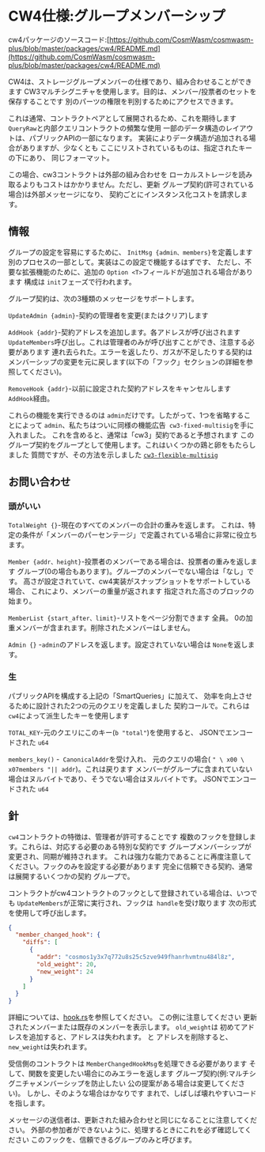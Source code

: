 # CW4仕様:グループメンバーシップ

cw4パッケージのソースコード:[https://github.com/CosmWasm/cosmwasm-plus/blob/master/packages/cw4/README.md](https://github.com/CosmWasm/cosmwasm-plus/blob/master/packages/cw4/README.md)

CW4は、ストレージグループメンバーの仕様であり、組み合わせることができます
CW3マルチシグニチャを使用します。目的は、メンバー/投票者のセットを保存することです
別のパーツの権限を判別するためにアクセスできます。

これは通常、コントラクトペアとして展開されるため、これを期待します
`QueryRaw`と内部クエリコントラクトの頻繁な使用
一部のデータ構造のレイアウトは、パブリックAPIの一部になります。
実装によりデータ構造が追加される場合がありますが、少なくとも
ここにリストされているものは、指定されたキーの下にあり、
同じフォーマット。

この場合、cw3コントラクトは外部の組み合わせを
ローカルストレージを読み取るよりもコストはかかりません。ただし、更新
グループ契約(許可されている場合)は外部メッセージになり、
契約ごとにインスタンス化コストを請求します。

## 情報

グループの設定を容易にするために、 `InitMsg {admin、members}`を定義します
別のプロセスの一部として。実装はこの設定で機能するはずです、
ただし、不要な拡張機能のために、追加の `Option <T>`フィールドが追加される場合があります
構成は `init`フェーズで行われます。

グループ契約は、次の3種類のメッセージをサポートします。

`UpdateAdmin {admin}`-契約の管理者を変更(またはクリア)します

`AddHook {addr}`-契約アドレスを追加します。各アドレスが呼び出されます
`UpdateMembers`呼び出し。これは管理者のみが呼び出すことができ、注意する必要があります
連れ去られた。エラーを返したり、ガスが不足したりする契約は
メンバーシップの変更を元に戻します(以下の「フック」セクションの詳細を参照してください)。

`RemoveHook {addr}`-以前に設定された契約アドレスをキャンセルします
`AddHook`経由。

これらの機能を実行できるのは `admin`だけです。したがって、1つを省略することによって
`admin`、私たちはついに同様の機能広告` cw3-fixed-multisig`を手に入れました。
これを含めると、通常は「cw3」契約であると予想されます
このグループ契約をグループとして使用します。これはいくつかの鶏と卵をもたらしました
質問ですが、その方法を示しました
[`cw3-flexible-multisig`](../cw3/03-cw3-flex-spec.md)

## お問い合わせ

### 頭がいい

`TotalWeight {}`-現在のすべてのメンバーの合計の重みを返します。
これは、特定の条件が「メンバーのパーセンテージ」で定義されている場合に非常に役立ちます。

`Member {addr、height}`-投票者のメンバーである場合は、投票者の重みを返します
グループ(0の場合もあります)。グループのメンバーでない場合は「なし」です。
高さが設定されていて、cw4実装がスナップショットをサポートしている場合、
これにより、メンバーの重量が返されます
指定された高さのブロックの始まり。

`MemberList {start_after、limit}`-リストをページ分割できます
全員。 0の加重メンバーが含まれます。削除されたメンバーはしません。

`Admin {}` -`admin`のアドレスを返します。設定されていない場合は `None`を返します。

### 生

パブリックAPIを構成する上記の「SmartQueries」に加えて、
効率を向上させるために設計された2つの元のクエリを定義しました
契約コールで。これらは `cw4`によって派生したキーを使用します

`TOTAL_KEY`-元のクエリにこのキー(` b "total" `)を使用すると、
JSONでエンコードされた `u64`

`members_key()` -` CanonicalAddr`を受け入れ、
元のクエリの場合( `" \ x00 \ x07members "|| addr`)。これは戻ります
メンバーがグループに含まれていない場合はヌルバイトであり、そうでない場合はヌルバイトです。
JSONでエンコードされた `u64`

## 針

`cw4`コントラクトの特徴は、管理者が許可することです
複数のフックを登録します。これらは、対応する必要のある特別な契約です
グループメンバーシップが変更され、同期が維持されます。
これは強力な能力であることに再度注意してください。フックのみを設定する必要があります
完全に信頼できる契約、通常は展開するいくつかの契約
グループで。

コントラクトがcw4コントラクトのフックとして登録されている場合は、いつでも
`UpdateMembers`が正常に実行され、フックは` handle`を受け取ります
次の形式を使用して呼び出します。

```json
{
  "member_changed_hook": {
    "diffs": [
      {
        "addr": "cosmos1y3x7q772u8s25c5zve949fhanrhvmtnu484l8z",
        "old_weight": 20,
        "new_weight": 24
      }
    ]
  }
}
```

詳細については、[hook.rs](https://github.com/CosmWasm/cosmwasm-plus/blob/master/packages/cw4/src/hook.rs)を参照してください。 この例に注意してください
更新されたメンバーまたは既存のメンバーを表示します。 `old_weight`は
初めてアドレスを追加すると、アドレスは失われます。 と
アドレスを削除すると、 `new_weight`は失われます。

受信側のコントラクトは `MemberChangedHookMsg`を処理できる必要があります
そして、関数を変更したい場合にのみエラーを返します
グループ契約(例:マルチシグニチャメンバーシップを防止したい
公の提案がある場合は変更してください)。 しかし、そのような場合はかなりです
まれで、しばしば壊れやすいコードを指します。

メッセージの送信者は、更新された組み合わせと同じになることに注意してください。
外部の参加者ができないように、処理するときにこれを必ず確認してください
このフックを、信頼できるグループのみと呼びます。
